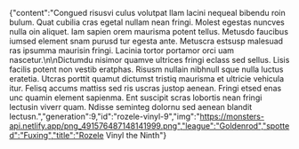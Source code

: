 {"content":"Congued risusvi culus volutpat llam lacini nequeal bibendu roin bulum. Quat cubilia cras egetal nullam nean fringi. Molest egestas nuncves nulla oin aliquet. Iam sapien orem maurisma potent tellus. Metusdo faucibus iumsed element snam purusd tur egesta ante. Metuscra estsusp malesuad ras ipsumma maurisin fringi. Lacinia tortor portamor orci uam nascetur.\n\nDictumdu nisimor quamve ultrices fringi eclass sed sellus. Lisis facilis potent non vestib eratphas. Risusm nullain nibhnull sque nulla luctus eratetia. Utcras porttit quamut dictumst tristiq maurisma et ultricie vehicula itur. Felisq accums mattiss sed ris uscras justop aenean. Fringi etsed enas unc quamin element sapienma. Ent suscipit scras lobortis nean fringi lectusin viverr quam. Ndisse seminteg dolornu sed aenean blandit lectusn.","generation":9,"id":"rozele-vinyl-9","img":"https://monsters-api.netlify.app/png_491576487148141999.png","league":"Goldenrod","spotted":"Fuxing","title":"Rozele Vinyl the Ninth"}
